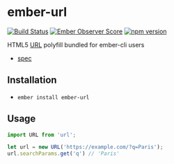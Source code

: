 # ember-url

[![Build Status](https://travis-ci.org/tchak/ember-url.svg?branch=master)](https://travis-ci.org/tchak/ember-url)
[![Ember Observer Score](http://emberobserver.com/badges/ember-url.svg)](http://emberobserver.com/addons/ember-url)
[![npm version](https://badge.fury.io/js/ember-url.svg)](http://badge.fury.io/js/ember-url)

HTML5 [URL](https://url.spec.whatwg.org) polyfill bundled for ember-cli users

* [spec](https://fetch.spec.whatwg.org)

## Installation

* `ember install ember-url`

## Usage

```js
import URL from 'url';

let url = new URL('https://example.com/?q=Paris');
url.searchParams.get('q') // 'Paris'
```
